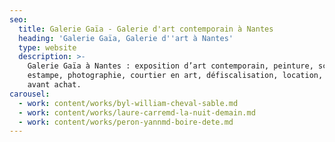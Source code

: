 ```yaml
---
seo:
  title: Galerie Gaïa - Galerie d'art contemporain à Nantes
  heading: 'Galerie Gaïa, Galerie d''art à Nantes'
  type: website
  description: >-
    Galerie Gaïa à Nantes : exposition d’art contemporain, peinture, sculpture,
    estampe, photographie, courtier en art, défiscalisation, location, prêt
    avant achat.
carousel:
  - work: content/works/byl-william-cheval-sable.md
  - work: content/works/laure-carremd-la-nuit-demain.md
  - work: content/works/peron-yannmd-boire-dete.md
---
```


